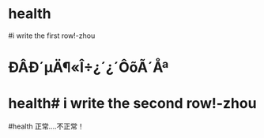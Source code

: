 # health
#i write the first row!-zhou

# ÐÂÐ´µÄ¶«Î÷¿´¿´ÔõÃ´Åª
# health# i write the second row!-zhou
#health 正常....不正常！
